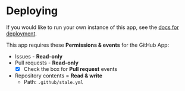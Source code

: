 # Deploying

If you would like to run your own instance of this app, see the [docs for deployment](https://probot.github.io/docs/deployment/).

This app requires these **Permissions & events** for the GitHub App:

- Issues - **Read-only**
- Pull requests - **Read-only**
  - [x] Check the box for **Pull request** events
- Repository contents = **Read & write**
  - Path: `.github/stale.yml`
